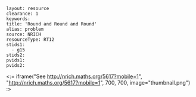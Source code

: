````
layout: resource
clearance: 1
keywords:
title: 'Round and Round and Round'
alias: problem
source: NRICH
resourceType: RT12
stids1: 
  - g15
stids2:
pvids1:
pvids2:

````

<:= iframe("See http://nrich.maths.org/5617?mobile=1", "http://nrich.maths.org/5617?mobile=1", 700, 700, image="thumbnail.png") :>